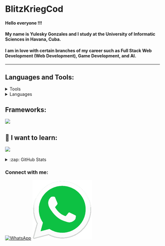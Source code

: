 # BlitzKriegCod
#### Hello everyone !!!
#### My name is Yulesky Gonzales and I study at the University of Informatic Sciences in Havana, Cuba.
#### I am in love with certain branches of my career such as Full Stack Web Development (Web Development), Game Development, and AI.
<hr>

## Languages and Tools:

<details>
 <summary>Tools</summary>
  <ul>
    <hr>
    <p align="start">
  <a href="https://skillicons.dev">
    <img src="https://skillicons.dev/icons?i=neovim,vscode,sublime,linux,ubuntu,anaconda,mongodb,mysql,sqlite,postman,stackoverflow,blender,godot,figma,ai,ps,github" />
  </a>
</p>
  </ul>
</details>

<details>
  <summary>Languages</summary>
  <ul>
   
  <hr>
  <p align="start">
  <a href="https://skillicons.dev">
    <img src="https://skillicons.dev/icons?i=bash,nodejs,ts,py,cs,cpp,css,html,js,java" />
  </a>
</p>
  </ul>
</details>

<h2> Frameworks:</h2>

  <p align="start">
  <a href="https://skillicons.dev">
    <img src="https://skillicons.dev/icons?i=angular,django,express,nest,bootstrap,tailwind" />
  </a>
</p>
<h2>🔭 I want to learn:</h2>

  <p align="start">
  <a href="https://skillicons.dev">
    <img src="https://skillicons.dev/icons?i=dotnet,docker,astro,figma" />
  </a>
</p>


<details>
  <summary>:zap: GitHub Stats</summary>

  <img align="left" alt="codeSTACKr's GitHub Stats" src="https://github-readme-stats.vercel.app/api?username=BlitzKriegCod&show_icons=true&hide_border=false&title_color=ff652f&icon_color=FFE400&bg_color=09131B&text_color=ffffff&border_color=0c1a25" />

</details>

### Connect with me:

[![WhatsApp]([./img/whatsapp-light.svg](https://github.com/appicons/Whatsapp/blob/master/icons/whatsapp_194x194.png))](https://wa.me/51320264#gh-light-mode-only)
[![WhatsApp](https://github.com/appicons/Whatsapp/blob/master/icons/whatsapp_194x194.png)](https://wa.me/51320264#gh-dark-mode-only)


